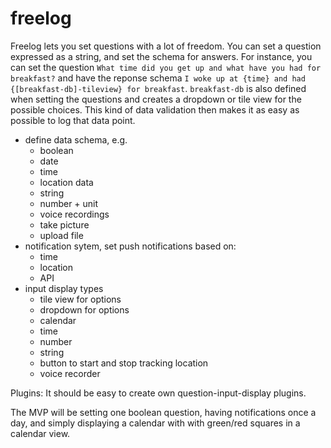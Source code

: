 # freelog

Freelog lets you set questions with a lot of freedom. You can set a question expressed as a string, and set the schema for answers. For instance, you can set the question ```What time did you get up and what have you had for breakfast?``` and have the reponse schema ```I woke up at {time} and had {[breakfast-db]-tileview} for breakfast```. ```breakfast-db``` is also defined when setting the questions and creates a dropdown or tile view for the possible choices. This kind of data validation then makes it as easy as possible to log that data point.

- define data schema, e.g.
  - boolean
  - date
  - time
  - location data
  - string
  - number + unit
  - voice recordings
  - take picture
  - upload file
- notification sytem, set push notifications based on:
  - time
  - location
  - API
- input display types
  - tile view for options
  - dropdown for options
  - calendar
  - time
  - number
  - string
  - button to start and stop tracking location
  - voice recorder

Plugins:
It should be easy to create own question-input-display plugins. 

The MVP will be setting one boolean question, having notifications once a day, and simply displaying a calendar with with green/red squares in a calendar view.